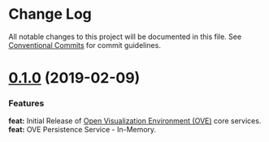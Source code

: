 # Change Log

All notable changes to this project will be documented in this file. See [Conventional Commits](https://conventionalcommits.org) for commit guidelines.

<a name="0.1.0"></a>
# [0.1.0](https://github.com/ove/ove/compare/2ecb6b9...v0.1.0) (2019-02-09)

### Features

**feat:** Initial Release of [Open Visualization Environment (OVE)](https://github.com/ove/ove) core services.
**feat:** OVE Persistence Service - In-Memory.
